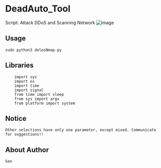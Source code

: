 # DeadAuto_Tool
Script: Attack DDoS and Scanning Network
![image](https://user-images.githubusercontent.com/68679842/117852769-e2dcaa80-b2b1-11eb-9432-69073cd7ac33.png)
## Usage
```
sudo python3 delosNmap.py
```
## Libraries
```
    import sys
    import os
    import time
    import signal
    from time import sleep
    from sys import argv
    from platform import system
```
## Notice
```
Other selections have only one parameter, except mixed. Communicate for suggestions!!
```
## About Author
```
Gen
```
